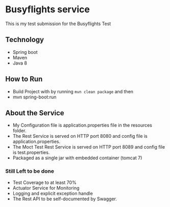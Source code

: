# Busyflights service

This is my test submission for the Busyflights Test


## Technology

+ Spring boot
+ Maven
+ Java 8


## How to Run 

+  Build Project with by running ```mvn clean package```  and then
+  mvn spring-boot:run


## About the Service


+ My Configuration file is application.properties file in the resources folder.
+ The Rest Service is served on HTTP port 8080 and config file is application.properties.
+ The Moct Test Rest Service is served on HTTP port 8089 and config file is test.properties.
+ Packaged as a single jar with embedded container (tomcat 7)



### Still Left to be done

+ Test Coverage to at least 70%
+ Actuator Service for Monitoring
+ Logging and explicit exception handle
+ The Rest API to be self-documented by Swagger. 








